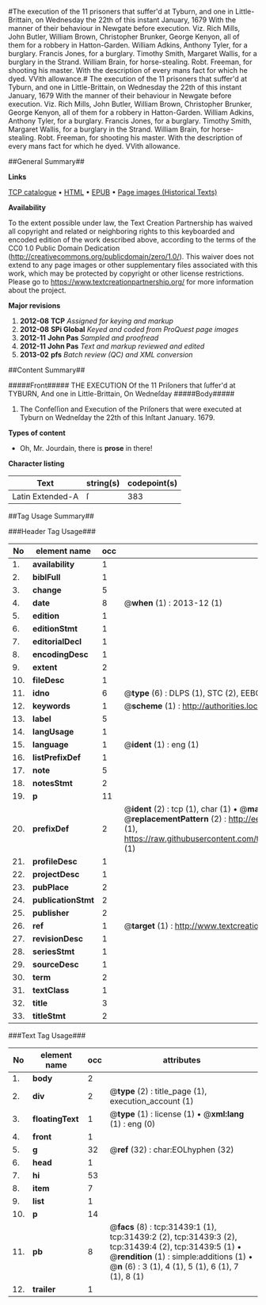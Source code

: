#The execution of the 11 prisoners that suffer'd at Tyburn, and one in Little-Brittain, on Wednesday the 22th of this instant January, 1679 With the manner of their behaviour in Newgate before execution. Viz. Rich Mills, John Butler, William Brown, Christopher Brunker, George Kenyon, all of them for a robbery in Hatton-Garden. William Adkins, Anthony Tyler, for a burglary. Francis Jones, for a burglary. Timothy Smith, Margaret Wallis, for a burglary in the Strand. William Brain, for horse-stealing. Robt. Freeman, for shooting his master. With the description of every mans fact for which he dyed. VVith allowance.#
The execution of the 11 prisoners that suffer'd at Tyburn, and one in Little-Brittain, on Wednesday the 22th of this instant January, 1679 With the manner of their behaviour in Newgate before execution. Viz. Rich Mills, John Butler, William Brown, Christopher Brunker, George Kenyon, all of them for a robbery in Hatton-Garden. William Adkins, Anthony Tyler, for a burglary. Francis Jones, for a burglary. Timothy Smith, Margaret Wallis, for a burglary in the Strand. William Brain, for horse-stealing. Robt. Freeman, for shooting his master. With the description of every mans fact for which he dyed. VVith allowance.

##General Summary##

**Links**

[TCP catalogue](http://www.ota.ox.ac.uk/tcp/)  • 
[HTML](http://tei.it.ox.ac.uk/tcp/Texts-HTML/free/A39/A39046.html)  • 
[EPUB](http://tei.it.ox.ac.uk/tcp/Texts-EPUB/free/A39/A39046.epub) • 
[Page images (Historical Texts)](https://historicaltexts.jisc.ac.uk/eebo-99827027e)

**Availability**

To the extent possible under law, the Text Creation Partnership has waived all copyright and related or neighboring rights to this keyboarded and encoded edition of the work described above, according to the terms of the CC0 1.0 Public Domain Dedication (http://creativecommons.org/publicdomain/zero/1.0/). This waiver does not extend to any page images or other supplementary files associated with this work, which may be protected by copyright or other license restrictions. Please go to https://www.textcreationpartnership.org/ for more information about the project.

**Major revisions**

1. __2012-08__ __TCP__ *Assigned for keying and markup*
1. __2012-08__ __SPi Global__ *Keyed and coded from ProQuest page images*
1. __2012-11__ __John Pas__ *Sampled and proofread*
1. __2012-11__ __John Pas__ *Text and markup reviewed and edited*
1. __2013-02__ __pfs__ *Batch review (QC) and XML conversion*

##Content Summary##

#####Front#####
THE EXECUTION Of the 11 Priſoners that ſuffer'd at TYBURN, And one in Little-Brittain, On Wedneſday 
#####Body#####

1. The Confeſſion and Execution of the Priſoners that were executed at Tyburn on Wedneſday the 22th of this Inſtant January. 1679.

**Types of content**

  * Oh, Mr. Jourdain, there is **prose** in there!

**Character listing**


|Text|string(s)|codepoint(s)|
|---|---|---|
|Latin Extended-A|ſ|383|

##Tag Usage Summary##

###Header Tag Usage###

|No|element name|occ|attributes|
|---|---|---|---|
|1.|__availability__|1||
|2.|__biblFull__|1||
|3.|__change__|5||
|4.|__date__|8| @__when__ (1) : 2013-12 (1)|
|5.|__edition__|1||
|6.|__editionStmt__|1||
|7.|__editorialDecl__|1||
|8.|__encodingDesc__|1||
|9.|__extent__|2||
|10.|__fileDesc__|1||
|11.|__idno__|6| @__type__ (6) : DLPS (1), STC (2), EEBO-CITATION (1), PROQUEST (1), VID (1)|
|12.|__keywords__|1| @__scheme__ (1) : http://authorities.loc.gov/ (1)|
|13.|__label__|5||
|14.|__langUsage__|1||
|15.|__language__|1| @__ident__ (1) : eng (1)|
|16.|__listPrefixDef__|1||
|17.|__note__|5||
|18.|__notesStmt__|2||
|19.|__p__|11||
|20.|__prefixDef__|2| @__ident__ (2) : tcp (1), char (1)  •  @__matchPattern__ (2) : ([0-9\-]+):([0-9IVX]+) (1), (.+) (1)  •  @__replacementPattern__ (2) : http://eebo.chadwyck.com/downloadtiff?vid=$1&page=$2 (1), https://raw.githubusercontent.com/textcreationpartnership/Texts/master/tcpchars.xml#$1 (1)|
|21.|__profileDesc__|1||
|22.|__projectDesc__|1||
|23.|__pubPlace__|2||
|24.|__publicationStmt__|2||
|25.|__publisher__|2||
|26.|__ref__|1| @__target__ (1) : http://www.textcreationpartnership.org/docs/. (1)|
|27.|__revisionDesc__|1||
|28.|__seriesStmt__|1||
|29.|__sourceDesc__|1||
|30.|__term__|2||
|31.|__textClass__|1||
|32.|__title__|3||
|33.|__titleStmt__|2||


###Text Tag Usage###

|No|element name|occ|attributes|
|---|---|---|---|
|1.|__body__|2||
|2.|__div__|2| @__type__ (2) : title_page (1), execution_account (1)|
|3.|__floatingText__|1| @__type__ (1) : license (1)  •  @__xml:lang__ (1) : eng (0)|
|4.|__front__|1||
|5.|__g__|32| @__ref__ (32) : char:EOLhyphen (32)|
|6.|__head__|1||
|7.|__hi__|53||
|8.|__item__|7||
|9.|__list__|1||
|10.|__p__|14||
|11.|__pb__|8| @__facs__ (8) : tcp:31439:1 (1), tcp:31439:2 (2), tcp:31439:3 (2), tcp:31439:4 (2), tcp:31439:5 (1)  •  @__rendition__ (1) : simple:additions (1)  •  @__n__ (6) : 3 (1), 4 (1), 5 (1), 6 (1), 7 (1), 8 (1)|
|12.|__trailer__|1||
